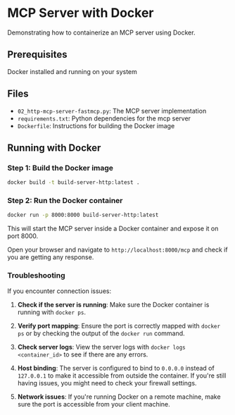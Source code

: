
# MCP Server with Docker

Demonstrating how to containerize an MCP server using Docker.

## Prerequisites

Docker installed and running on your system

## Files

- `02_http-mcp-server-fastmcp.py`: The MCP server implementation
- `requirements.txt`: Python dependencies for the mcp server
- `Dockerfile`: Instructions for building the Docker image

## Running with Docker

### Step 1: Build the Docker image

```bash
docker build -t build-server-http:latest .
```

### Step 2: Run the Docker container

```bash
docker run -p 8000:8000 build-server-http:latest
```
This will start the MCP server inside a Docker container and expose it on port 8000.

Open your browser and navigate to `http://localhost:8000/mcp` and check if you are getting any response.

### Troubleshooting

If you encounter connection issues:

1. **Check if the server is running**: Make sure the Docker container is running with `docker ps`.

2. **Verify port mapping**: Ensure the port is correctly mapped with `docker ps` or by checking the output of the `docker run` command.

3. **Check server logs**: View the server logs with `docker logs <container_id>` to see if there are any errors.

4. **Host binding**: The server is configured to bind to `0.0.0.0` instead of `127.0.0.1` to make it accessible from outside the container. If you're still having issues, you might need to check your firewall settings.

5. **Network issues**: If you're running Docker on a remote machine, make sure the port is accessible from your client machine.